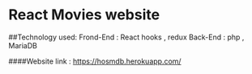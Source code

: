 # React Movies website 

##Technology used:
Frond-End : React hooks , redux 
Back-End : php , MariaDB 

####Website link : 
https://hosmdb.herokuapp.com/



